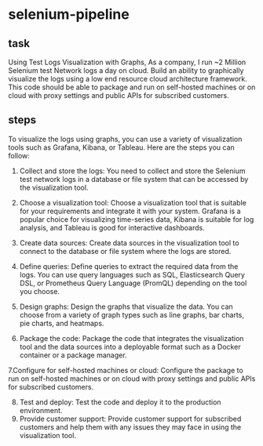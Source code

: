 # selenium-pipeline
## task
Using Test Logs Visualization with Graphs,
As a company, I run ~2 Million Selenium test Network logs a day on cloud. Build an ability to graphically visualize the logs using a low end resource cloud architecture framework. This code should be able to package and run on self-hosted machines or on cloud with proxy settings and public APIs for subscribed customers. 

## steps
To visualize the logs using graphs, you can use a variety of visualization tools such as Grafana, Kibana, or Tableau. Here are the steps you can follow:

1. Collect and store the logs: You need to collect and store the Selenium test network logs in a database or file system that can be accessed by the visualization tool.

2. Choose a visualization tool: Choose a visualization tool that is suitable for your requirements and integrate it with your system. Grafana is a popular choice for visualizing time-series data, Kibana is suitable for log analysis, and Tableau is good for interactive dashboards.

3. Create data sources: Create data sources in the visualization tool to connect to the database or file system where the logs are stored.

4. Define queries: Define queries to extract the required data from the logs. You can use query languages such as SQL, Elasticsearch Query DSL, or Prometheus Query Language (PromQL) depending on the tool you choose.

5. Design graphs: Design the graphs that visualize the data. You can choose from a variety of graph types such as line graphs, bar charts, pie charts, and heatmaps.

6. Package the code: Package the code that integrates the visualization tool and the data sources into a deployable format such as a Docker container or a package manager.

7.Configure for self-hosted machines or cloud: Configure the package to run on self-hosted machines or on cloud with proxy settings and public APIs for subscribed customers.

8. Test and deploy: Test the code and deploy it to the production environment.
9. Provide customer support: Provide customer support for subscribed customers and help them with any issues they may face in using the visualization tool.
